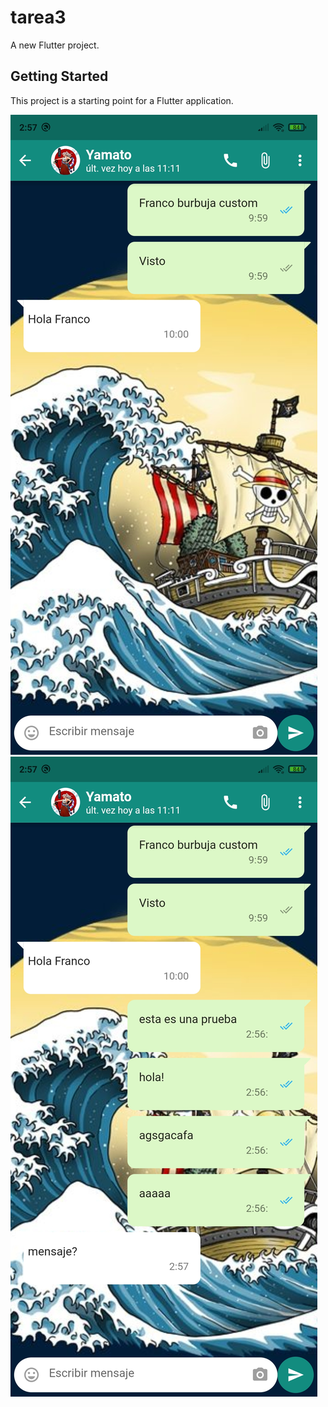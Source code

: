 # tarea3

A new Flutter project.

## Getting Started

This project is a starting point for a Flutter application.




![Chat](Screenshot_2021-10-25-02-57-35-794_com.fes.aragon.tarea3.jpg "Chat")
![Chat](Screenshot_2021-10-25-02-57-17-808_com.fes.aragon.tarea3.jpg "Chat")
